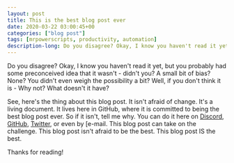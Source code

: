 ```yaml
---
layout: post
title: This is the best blog post ever
date: 2020-03-22 03:00:45+00
categories: ["blog post"]
tags: [mrpowerscripts, productivity, automation]
description-long: Do you disagree? Okay, I know you haven't read it yet, but you probably had some preconceived idea that it wasn't - didn't you? A small bit of bias? None? You didn't even weigh the possibility a bit? Well, if you don't think it is - Why not? What doesn't it have?
---
```


Do you disagree? Okay, I know you haven't read it yet, but you probably had some preconceived idea that it wasn't - didn't you? A small bit of bias? None? You didn't even weigh the possibility a bit? Well, if you don't think it is - Why not? What doesn't it have?

See, here's the thing about this blog post. It isn't afraid of change. It's a living document. It lives here in GitHub, where it is committed to being the best blog post ever. So if it isn't, tell me why. You can do it here on [Discord](http://bit.ly/mrps-discord), [GitHub](https://github.com/MrPowerScripts/MrPowerScripts.com/issues), [Twitter](https://twitter.com/MrPowerScripts), or even by [e-mail[](mailto:playingwithpowershell@gmail.com). This blog post can take on the challenge. This blog post isn't afraid to be the best. This blog post IS the best.

Thanks for reading!
